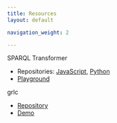 ```yaml
---
title: Resources
layout: default

navigation_weight: 2

---
```


SPARQL Transformer

- Repositories:  [JavaScript](https://github.com/D2KLab/sparql-transformer), [Python](https://github.com/D2KLab/py-sparql-transformer)
- [Playground](https://d2klab.github.io/sparql-transformer/)


grlc

- [Repository](https://github.com/CLARIAH/grlc)
- [Demo](http://grlc.io/)
